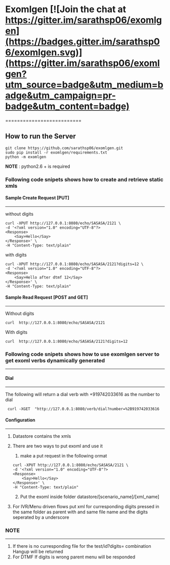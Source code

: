 # Exomlgen [![Join the chat at https://gitter.im/sarathsp06/exomlgen](https://badges.gitter.im/sarathsp06/exomlgen.svg)](https://gitter.im/sarathsp06/exomlgen?utm_source=badge&utm_medium=badge&utm_campaign=pr-badge&utm_content=badge)
==========================

How to run the Server
--------------------------

````
git clone https://github.com/sarathsp06/exomlgen.git
sudo pip install -r exomlgen/requirements.txt
python -m exomlgen
````
**NOTE** : python2.6 + is required
### Following code snipets shows how to create and retrieve static xmls

#### Sample Create Request [PUT]
------------------------------
without digits
```
curl -XPUT http://127.0.0.1:8080/echo/SASASA/2121 \
-d '<?xml version="1.0" encoding="UTF-8"?>
<Response>
    <Say>Hello</Say>
</Response>' \
-H "Content-Type: text/plain"
```
with digits
```
curl -XPUT http://127.0.0.1:8080/echo/SASASA/2121?digits=12 \
-d '<?xml version="1.0" encoding="UTF-8"?>
<Response>
    <Say>Hello after dtmf 12</Say>
</Response>' \
-H "Content-Type: text/plain"
```

#### Sample Read Request [POST and GET]
-----------------------
Without digits
```
curl  http://127.0.0.1:8080/echo/SASASA/2121
```

With digits
```
curl  http://127.0.0.1:8080/echo/SASASA/2121?digits=12
```



### Following code snipets shows how to use exomlgen server to get exoml verbs dynamically generated
---------------


#### Dial
-----------

The following will return a dial verb with +919742033616 as the number to dial
````
 curl -XGET  "http://127.0.0.1:8080/verb/dial?number=%2B919742033616
````



#### Configuration
-----------------------
1. Datastore contains the xmls
2. There are two ways to put exoml and use it
    1. make a put request in the following ormat
    ```
    curl -XPUT http://127.0.0.1:8080/echo/SASASA/2121 \
    -d '<?xml version="1.0" encoding="UTF-8"?>
    <Response>
        <Say>Hello</Say>
    </Response>' \
    -H "Content-Type: text/plain"
    ```

    2. Put the exoml inside folder datastore/[scenario_name]/[xml_name]
3. For IVR/Menu driven flows put xml for curresponding digits pressed in the same folder as parent with and same file name and the digits seperated by a underscore

    

### NOTE
--------
1. If there is no curresponding file for the test/id?digits= combination Hangup will be returned
2. For DTMF If digits is wrong parent menu will be responded

